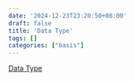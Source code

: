 ```yaml
---
date: '2024-12-23T23:20:50+08:00'
draft: false
title: 'Data Type'
tags: []
categories: ["basis"]
---
```


[Data Type](https://xves6ft58q.feishu.cn/docx/F9RKd8Koto9ykNxt8umcHJyOnJf?from=from_copylink)
